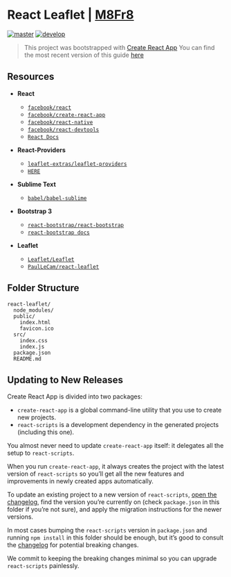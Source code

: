 
# React Leaflet | [**M8Fr8**](https://patevs.github.io/react-leaflet/ "M8Fr8 Homepage")

[![master](https://travis-ci.org/patevs/react-leaflet.svg?branch=master)](https://travis-ci.org/patevs/react-leaflet)
[![develop](https://travis-ci.org/patevs/react-leaflet.svg?branch=develop)](https://travis-ci.org/patevs/react-leaflet)

  > This project was bootstrapped with [Create React App](https://github.com/facebookincubator/create-react-app)
  > You can find the most recent version of this guide [here](https://github.com/facebookincubator/create-react-app/blob/master/packages/react-scripts/template/README.md)

## Resources

 * **React**
    * [`facebook/react`](https://github.com/facebook/react)
    * [`facebook/create-react-app`](https://github.com/facebook/create-react-app)
    * [`facebook/react-native`](https://github.com/facebook/react-native)
    * [`facebook/react-devtools`](https://github.com/facebook/react-devtools)
    * [`React Docs`](https://reactjs.org/docs/hello-world.html)

 * **React-Providers**
    * [`leaflet-extras/leaflet-providers`](https://github.com/leaflet-extras/leaflet-providers)
    * [`HERE`](https://developer.here.com/documentation/maps/topics/quick-start.html)
 
 * **Sublime Text**
    * [`babel/babel-sublime`](https://github.com/babel/babel-sublime)

 * **Bootstrap 3**
    * [`react-bootstrap/react-bootstrap`](https://github.com/react-bootstrap/react-bootstrap)
    * [`react-bootstrap docs`](https://react-bootstrap.github.io/getting-started/introduction/)

 * **Leaflet**
    * [`Leaflet/Leaflet`](https://github.com/Leaflet/Leaflet)
    * [`PaulLeCam/react-leaflet`](https://github.com/PaulLeCam/react-leaflet)

## Folder Structure

```
react-leaflet/
  node_modules/
  public/
    index.html
    favicon.ico
  src/
    index.css
    index.js
  package.json
  README.md
```

## Updating to New Releases

Create React App is divided into two packages:

* `create-react-app` is a global command-line utility that you use to create new projects.
* `react-scripts` is a development dependency in the generated projects (including this one).

You almost never need to update `create-react-app` itself: it delegates all the setup to `react-scripts`.

When you run `create-react-app`, it always creates the project with the latest version of `react-scripts` so you’ll get all the new features and improvements in newly created apps automatically.

To update an existing project to a new version of `react-scripts`, [open the changelog](https://github.com/facebookincubator/create-react-app/blob/master/CHANGELOG.md), find the version you’re currently on (check `package.json` in this folder if you’re not sure), and apply the migration instructions for the newer versions.

In most cases bumping the `react-scripts` version in `package.json` and running `npm install` in this folder should be enough, but it’s good to consult the [changelog](https://github.com/facebookincubator/create-react-app/blob/master/CHANGELOG.md) for potential breaking changes.

We commit to keeping the breaking changes minimal so you can upgrade `react-scripts` painlessly.

<br />
<br />